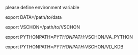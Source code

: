 please define environment variable

export DATA=/path/to/data

export VSCHON=/path/to/VSCHON

export PYTHONPATH=$PYTHONPATH:$VSCHON/VA_PYTHON

export PYTHONPATH=$PYTHONPATH:$VSCHON/VD_KDB

